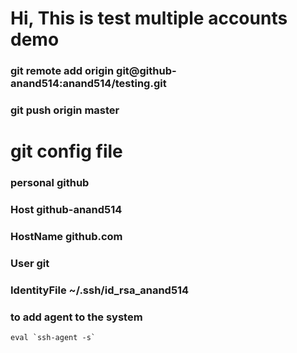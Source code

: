 # Hi, This is test multiple accounts demo

### git remote add origin git@github-anand514:anand514/testing.git

### git push origin master

# git config file

### personal github
### Host github-anand514
  ### HostName github.com
  ### User git
  ### IdentityFile ~/.ssh/id_rsa_anand514 
  
  
  
  ### to add agent to the system
    eval `ssh-agent -s`
